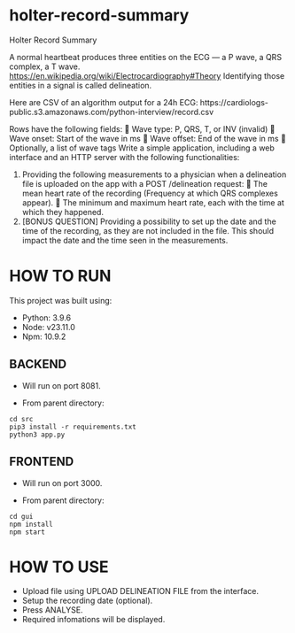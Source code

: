 # holter-record-summary

Holter Record Summary

A normal heartbeat produces three entities on the ECG — a P wave, a QRS complex, a T wave.
https://en.wikipedia.org/wiki/Electrocardiography#Theory
Identifying those entities in a signal is called delineation.

Here are CSV of an algorithm output for a 24h ECG: https://cardiologs-
public.s3.amazonaws.com/python-interview/record.csv

Rows have the following fields:
 Wave type: P, QRS, T, or INV (invalid)
 Wave onset: Start of the wave in ms
 Wave offset: End of the wave in ms
 Optionally, a list of wave tags
Write a simple application, including a web interface and an HTTP server with the following
functionalities:

1. Providing the following measurements to a physician when a delineation file is uploaded on the app
   with a POST /delineation request:
    The mean heart rate of the recording (Frequency at which QRS complexes appear).
    The minimum and maximum heart rate, each with the time at which they happened.
2. [BONUS QUESTION] Providing a possibility to set up the date and the time of the recording, as they
   are not included in the file. This should impact the date and the time seen in the measurements.


# HOW TO RUN

This project was built using:

- Python: 3.9.6
- Node: v23.11.0
- Npm: 10.9.2

## BACKEND

- Will run on port 8081.

- From parent directory:

```
cd src
pip3 install -r requirements.txt
python3 app.py
```

## FRONTEND

- Will run on port 3000.

- From parent directory:

```
cd gui
npm install
npm start
```

# HOW TO USE

- Upload file using UPLOAD DELINEATION FILE from the interface.
- Setup the recording date (optional).
- Press ANALYSE.
- Required infomations will be displayed.
